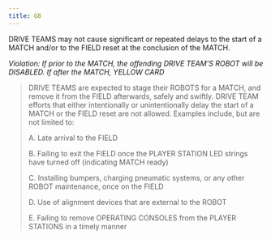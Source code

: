 ```yaml
---
title: G8
---
```

DRIVE TEAMS may not cause significant or repeated delays to the start of a MATCH and/or to the FIELD reset at the conclusion of the MATCH.

_Violation: If prior to the MATCH, the offending DRIVE TEAM’S ROBOT will be DISABLED. If after the MATCH, YELLOW CARD_

> DRIVE TEAMS are expected to stage their ROBOTS for a MATCH, and remove it from the FIELD afterwards, safely and swiftly. DRIVE TEAM efforts that either intentionally or unintentionally delay the start of a MATCH or the FIELD reset are not allowed. Examples include, but are not limited to:
>
> A. Late arrival to the FIELD
>
> B. Failing to exit the FIELD once the PLAYER STATION LED strings have turned off (indicating MATCH ready)
>
> C. Installing bumpers, charging pneumatic systems, or any other ROBOT maintenance, once on the FIELD
>
> D. Use of alignment devices that are external to the ROBOT
>
> E. Failing to remove OPERATING CONSOLES from the PLAYER STATIONS in a timely manner
